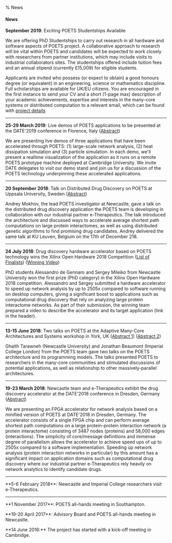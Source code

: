 % News

#### News

**September 2019**: Exciting POETS Studentships Available

We are offering PhD Studentships to carry out research in all hardware and software aspects of POETS project. A collaborative approach to research will be vital within POETS and candidates will be expected to work closely with researchers from partner institutions, which may include visits to industrial collaborators sites. The studentships offered include tuition fees and an annual stipend (currently £15,009) for eligible students.

Applicants are invited who possess (or expect to obtain) a good honours degree (or equivalent) in an engineering, science or mathematics discipline. Full scholarships are available for UK/EU citizens. You are encouraged in the first instance to send your CV and a short (1-page max) description of your academic achievements, expertise and interests in the many-core systems or distributed computation to a relevant email, which can be found with [project details]([https://poets-project.org/Studentships/)

---

**25-29 March 2019**: Live demos of POETS applications to be presented at the
DATE'2019 conference in Florence, Italy
([Abstract](/download/poets-date-2019-demo-abstract.pdf))

We are presenting live demos of three applications that have been accelerated
through POETS: (1) large-scale network analysis, (2) heat dissipation
simulation and (3) particle simulation. In each demo, we'll present a realtime
visualization of the application as it runs on a remote POETS prototype
machine deployed at Cambridge University. We invite DATE delegates to visit
our demo stand and join us for a discussion of the POETS technology
underpinning these accelerated applications.

---

**20 September 2018**: Talk on Distributed Drug Discovery on POETS at Uppsala
University, Sweden
([Abstract](http://www.it.uu.se/research/computer_systems/seminars/180920))

Andrey Mokhov, the lead POETS investigator at Newcastle, gave a talk on the
distributed drug discovery application the POETS team is developing in
collaboration with our industrial partner e-Therapeutics. The talk introduced
the architecture and discussed ways to accelerate average shortest path
computations on large protein interactomes, as well as using distributed
genetic algorithms to find promising drug candidates. Andrey delivered the
same talk at KU Leuven, Belgium on the 17th of December 218.

---

**24 July 2018**: Drug discovery hardware accelerator based on POETS
technology wins the Xilinx Open Hardware 2018 Competition
([List of Finalists](http://www.openhw.eu/2018-finalists.html))
([Winning Video](https://www.youtube.com/watch?v=Z2w0hiHY3Us))

PhD students Alessandro de Gennaro and Sergey Mileiko from Newcastle
University won the first prize (PhD category) in the Xilinx Open Hardware 2018
competition. Alessandro and Sergey submitted a hardware accelerator to speed
up network analysis by up to 2505x compared to software running on desktop
computers, giving a significant boost to applications such as computational
drug discovery that rely on analyzing large protein interactome networks. As
part of their submission, the winning team prepared a video to describe the
accelerator and its target application (link in the header).

---

**13-15 June 2018**: Two talks on POETS at the Adaptive Many-Core Architectures and
Systems workshop in York, UK
([Abstract 1](/download/poets-many-core-workshop-2018-abstract-a.pdf))
([Abstract 2](/download/poets-many-core-workshop-2018-abstract-b.pdf))

Ghaith Tarawneh (Newcastle University) and Jonathan Beaumont (Imperial College
London) from the POETS team gave two talks on the POETS architecture and its
programming models. The talks presented POETS to researchers in the many-core
communities and stimulated discussions of potential applications, as well as
relationship to other massively-parallel architectures.

---

**19-23 March 2018**: Newcastle team and e-Therapeutics exhibit the drug
discovery accelerator at the DATE'2018 conference in Dresden, Germany
([Abstract](/download/poets-date-2018-demo-abstract.pdf))

We are presenting an FPGA accelerator for network analysis based on a minified
version of POETS at DATE'2018 in Dresden, Germany. The accelerator consists of
a single FPGA chip and can perform average shortest path computations on a
large protein-protein interaction network (a protein interactome) consisting
of 3487 nodes (proteins) and 58,000 edges (interactions). The simplicity of
core/message definitions and immense degree of parallelism allows the
accelerator to achieve speed ups of up to 2505x compared to a software
implementation. Speeding up network analysis (protein interaction networks in
particular) by this amount has a significant impact on application domains
such as computational drug discovery where our industrial partner
e-Therapeutics rely heavily on network analytics to identify candidate drugs.



---

<p>**5-6 February 2018**: Newcastle and Imperial College researchers visit
e-Therapeutics.</p>

---

<p>**1 November 2017**: POETS all-hands meeting in Southampton.</p>

<p>**19-20 April 2017**: Advisory Board and POETS all-hands meeting in Newcastle.</p>

<p>**14 June 2016:** The project has started with a kick-off meeting in Cambridge.</p>

